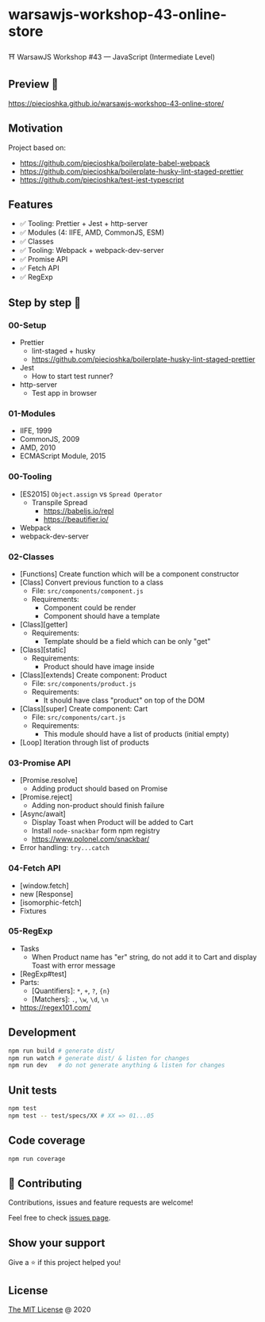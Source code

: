 # warsawjs-workshop-43-online-store

⛩️ WarsawJS Workshop #43 — JavaScript (Intermediate Level)

## Preview 🎉

<https://piecioshka.github.io/warsawjs-workshop-43-online-store/>

## Motivation

Project based on:

-   <https://github.com/piecioshka/boilerplate-babel-webpack>
-   <https://github.com/piecioshka/boilerplate-husky-lint-staged-prettier>
-   <https://github.com/piecioshka/test-jest-typescript>

## Features

-   :white_check_mark: Tooling: Prettier + Jest + http-server
-   :white_check_mark: Modules (4: IIFE, AMD, CommonJS, ESM)
-   :white_check_mark: Classes
-   :white_check_mark: Tooling: Webpack + webpack-dev-server
-   :white_check_mark: Promise API
-   :white_check_mark: Fetch API
-   :white_check_mark: RegExp

## Step by step 👣

### 00-Setup

-   Prettier
    -   lint-staged + husky
    -   <https://github.com/piecioshka/boilerplate-husky-lint-staged-prettier>
-   Jest
    -   How to start test runner?
-   http-server
    -   Test app in browser

### 01-Modules

-   IIFE, 1999
-   CommonJS, 2009
-   AMD, 2010
-   ECMAScript Module, 2015

### 00-Tooling

-   [ES2015] `Object.assign` vs `Spread Operator`
    -   Transpile Spread
        -   <https://babeljs.io/repl>
        -   <https://beautifier.io/>
-   Webpack
-   webpack-dev-server

### 02-Classes

-   [Functions] Create function which will be a component constructor
-   [Class] Convert previous function to a class
    -   File: `src/components/component.js`
    -   Requirements:
        -   Component could be render
        -   Component should have a template
-   [Class][getter]
    -   Requirements:
        -   Template should be a field which can be only "get"
-   [Class][static]
    -   Requirements:
        -   Product should have image inside
-   [Class][extends] Create component: Product
    -   File: `src/components/product.js`
    -   Requirements:
        -   It should have class "product" on top of the DOM
-   [Class][super] Create component: Cart
    -   File: `src/components/cart.js`
    -   Requirements:
        -   This module should have a list of products (initial empty)
-   [Loop] Iteration through list of products

### 03-Promise API

-   [Promise.resolve]
    -   Adding product should based on Promise
-   [Promise.reject]
    -   Adding non-product should finish failure
-   [Async/await]
    -   Display Toast when Product will be added to Cart
    -   Install `node-snackbar` form npm registry
    -   <https://www.polonel.com/snackbar/>
-   Error handling: `try...catch`

### 04-Fetch API

-   [window.fetch]
-   new [Response]
-   [isomorphic-fetch]
-   Fixtures

### 05-RegExp

-   Tasks
    -   When Product name has "er" string, do not add it to Cart and display Toast with error message
-   [RegExp#test]
-   Parts:
    -   [Quantifiers]: `*`, `+`, `?`, `{n}`
    -   [Matchers]: `.`, `\w`, `\d`, `\n`
-   <https://regex101.com/>

## Development

```bash
npm run build # generate dist/
npm run watch # generate dist/ & listen for changes
npm run dev   # do not generate anything & listen for changes
```

## Unit tests

```bash
npm test
npm test -- test/specs/XX # XX => 01...05
```

## Code coverage

```bash
npm run coverage
```

## 🤝 Contributing

Contributions, issues and feature requests are welcome!

Feel free to check [issues page](https://github.com/piecioshka/warsawjs-workshop-43-online-store/issues/).

## Show your support

Give a ⭐️ if this project helped you!

## License

[The MIT License](http://piecioshka.mit-license.org) @ 2020
